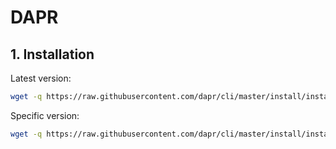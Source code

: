 # DAPR

## 1. Installation
Latest version:
```bash
wget -q https://raw.githubusercontent.com/dapr/cli/master/install/install.sh -O - | /bin/bash
```

Specific version:
```bash
wget -q https://raw.githubusercontent.com/dapr/cli/master/install/install.sh -O - | /bin/bash -s 1.13.0
```
